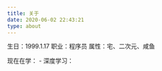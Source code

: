```yaml
---
title: 关于
date: 2020-06-02 22:43:21
type: about
---
```


生日：1999.1.17
职业：程序员
属性：宅、二次元、咸鱼

现在在学：
	- 深度学习：